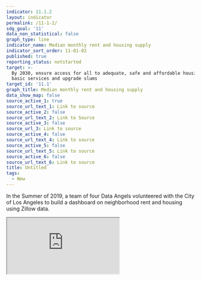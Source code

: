 ```yaml
---
indicator: 11.1.2
layout: indicator
permalink: /11-1-2/
sdg_goal: '11'
data_non_statistical: false
graph_type: line
indicator_name: Median monthly rent and housing supply
indicator_sort_order: 11-01-02
published: true
reporting_status: notstarted
target: >-
  By 2030, ensure access for all to adequate, safe and affordable housing and
  basic services and upgrade slums
target_id: '11.1'
graph_title: Median monthly rent and housing supply
data_show_map: false
source_active_1: true
source_url_text_1: Link to source
source_active_2: false
source_url_text_2: Link to Source
source_active_3: false
source_url_3: Link to source
source_active_4: false
source_url_text_4: Link to source
source_active_5: false
source_url_text_5: Link to source
source_active_6: false
source_url_text_6: Link to source
title: Untitled
tags:
  - New
---
```


In the Summer of 2019, a team of four Data Angels volunteered with the City of Los Angeles to build a dashboard on neighborhood rent and housing using Zillow data. 


<iframe src="https://public.tableau.com/shared/ZH4KFZ8HK?:display_count=y&:origin=viz_share_link:showVizHome=no&:embed=true"></iframe><br><br>
